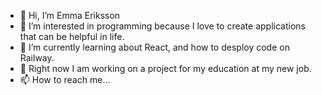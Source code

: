 - 👋 Hi, I’m Emma Eriksson
- 👀 I’m interested in programming because I love to create applications that can be helpful in life.
- 🌱 I’m currently learning about React, and how to desploy code on Railway.
- 💞️ Right now I am working on a project for my education at my new job.
- 📫 How to reach me...

<!---
emma-eriksson-experis/emma-eriksson-experis is a ✨ special ✨ repository because its `README.md` (this file) appears on your GitHub profile.
You can click the Preview link to take a look at your changes.
--->
